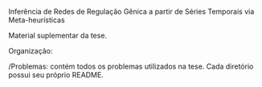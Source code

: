Inferência de Redes de Regulação Gênica a partir de Séries Temporais via Meta-heurísticas

Material suplementar da tese.

Organização:

/Problemas: contém todos os problemas utilizados na tese. Cada diretório possui seu próprio README.
